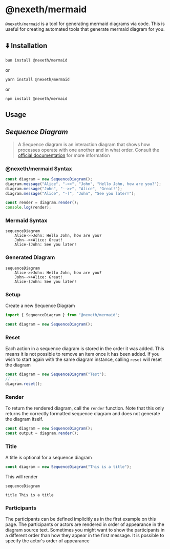 # @nexeth/mermaid

`@nexeth/mermaid` is a tool for generating mermaid diagrams via code. This is useful for creating automated tools that generate mermaid diagram for you.

## ⬇️ Installation

```bash
bun install @nexeth/mermaid
```

or

```bash
yarn install @nexeth/mermaid
```

or

```bash
npm install @nexeth/mermaid
```

## Usage

## _Sequence Diagram_

> A Sequence diagram is an interaction diagram that shows how processes operate with one another and in what order. Consult the [official documentation](https://mermaid.js.org/syntax/sequenceDiagram.html) for more information

### @nexeth/mermaid Syntax

```ts
const diagram = new SequenceDiagram();
diagram.message("Alice", "->>", "John", "Hello John, how are you?");
diagram.message("John", "-->>", "Alice", "Great!");
diagram.message("Alice", "-)", "John", "See you later!");

const render = diagram.render();
console.log(render);
```

### Mermaid Syntax

```
sequenceDiagram
    Alice->>John: Hello John, how are you?
    John-->>Alice: Great!
    Alice-)John: See you later!
```

### Generated Diagram

```mermaid
sequenceDiagram
    Alice->>John: Hello John, how are you?
    John-->>Alice: Great!
    Alice-)John: See you later!
```

### Setup

Create a new Sequence Diagram

```ts
import { SequenceDiagram } from "@nexeth/mermaid";

const diagram = new SequenceDiagram();
```

### Reset

Each action in a sequence diagram is stored in the order it was added. This means it is not possible to remove an item once it has been added. If you wish to start again with the same diagram instance, calling `reset` will reset the diagram

```ts
const diagram = new SequenceDiagram("Test");
// ...
diagram.reset();
```

### Render

To return the rendered diagram, call the `render` function. Note that this only returns the correctly formatted sequence diagram and does not generate the diagram itself.

```ts
const diagram = new SequenceDiagram();
const output = diagram.render();
```

### Title

A title is optional for a sequence diagram

```ts
const diagram = new SequenceDiagram("This is a title");
```

This will render

```mermaid
sequenceDiagram

title This is a title
```

### Participants

The participants can be defined implicitly as in the first example on this page. The participants or actors are rendered in order of appearance in the diagram source text. Sometimes you might want to show the participants in a different order than how they appear in the first message. It is possible to specify the actor's order of appearance
